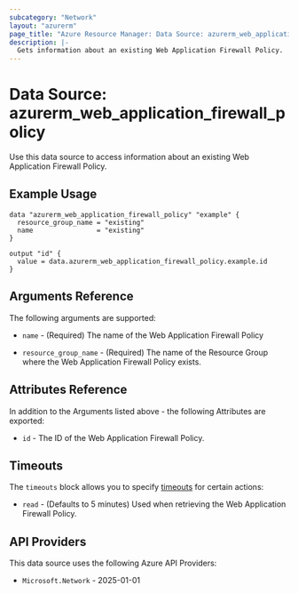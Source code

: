 ```yaml
---
subcategory: "Network"
layout: "azurerm"
page_title: "Azure Resource Manager: Data Source: azurerm_web_application_firewall_policy"
description: |-
  Gets information about an existing Web Application Firewall Policy.
---
```


# Data Source: azurerm_web_application_firewall_policy

Use this data source to access information about an existing Web Application Firewall Policy.

## Example Usage

```hcl
data "azurerm_web_application_firewall_policy" "example" {
  resource_group_name = "existing"
  name                = "existing"
}

output "id" {
  value = data.azurerm_web_application_firewall_policy.example.id
}
```

## Arguments Reference

The following arguments are supported:

* `name` - (Required) The name of the Web Application Firewall Policy

* `resource_group_name` - (Required) The name of the Resource Group where the Web Application Firewall Policy exists.

## Attributes Reference

In addition to the Arguments listed above - the following Attributes are exported:

* `id` - The ID of the Web Application Firewall Policy.

## Timeouts

The `timeouts` block allows you to specify [timeouts](https://developer.hashicorp.com/terraform/language/resources/configure#define-operation-timeouts) for certain actions:

* `read` - (Defaults to 5 minutes) Used when retrieving the Web Application Firewall Policy.

## API Providers
<!-- This section is generated, changes will be overwritten -->
This data source uses the following Azure API Providers:

* `Microsoft.Network` - 2025-01-01
